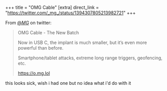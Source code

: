 +++
title = "OMG Cable"
[extra]
direct_link = "https://twitter.com/_mg_/status/1394307805213982721"
+++

From [@_MG_](https://twitter.com/_mg_) on twitter:

> OMG Cable - The New Batch
> 
> Now in USB C, the implant is much smaller, but it’s even more powerful than before.
> 
> Smartphone/tablet attacks, extreme long range triggers, geofencing, etc.
> 
> <https://o.mg.lol>

this looks sick, wish i had one but no idea what i'd do with it
